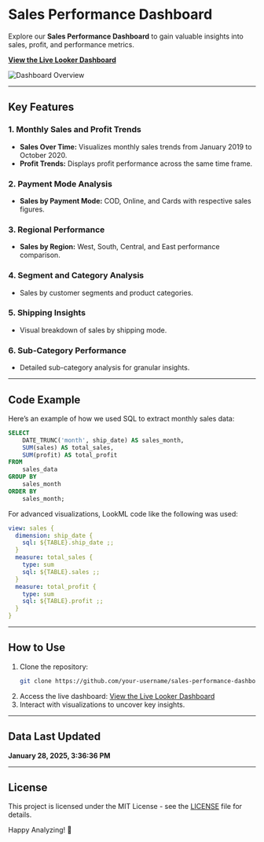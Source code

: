 
# Sales Performance Dashboard

Explore our **Sales Performance Dashboard** to gain valuable insights into sales, profit, and performance metrics.  

**[View the Live Looker Dashboard](https://lookerstudio.google.com/u/0/reporting/811eaaf5-0f29-41f6-b400-e0877de3ee7e/page/qsTpD)**  

![Dashboard Overview](https://github.com/RitzyKingS/Sales-Performance/raw/main/Images/Dashboard-image.png)

---

## Key Features

### 1. Monthly Sales and Profit Trends
- **Sales Over Time:** Visualizes monthly sales trends from January 2019 to October 2020.
- **Profit Trends:** Displays profit performance across the same time frame.

### 2. Payment Mode Analysis
- **Sales by Payment Mode:** COD, Online, and Cards with respective sales figures.

### 3. Regional Performance
- **Sales by Region:** West, South, Central, and East performance comparison.

### 4. Segment and Category Analysis
- Sales by customer segments and product categories.

### 5. Shipping Insights
- Visual breakdown of sales by shipping mode.

### 6. Sub-Category Performance
- Detailed sub-category analysis for granular insights.

---

## Code Example

Here’s an example of how we used SQL to extract monthly sales data:

```sql
SELECT 
    DATE_TRUNC('month', ship_date) AS sales_month,
    SUM(sales) AS total_sales,
    SUM(profit) AS total_profit
FROM 
    sales_data
GROUP BY 
    sales_month
ORDER BY 
    sales_month;
```

For advanced visualizations, LookML code like the following was used:

```yaml
view: sales {
  dimension: ship_date {
    sql: ${TABLE}.ship_date ;;
  }
  measure: total_sales {
    type: sum
    sql: ${TABLE}.sales ;;
  }
  measure: total_profit {
    type: sum
    sql: ${TABLE}.profit ;;
  }
}
```

---

## How to Use

1. Clone the repository:
   ```bash
   git clone https://github.com/your-username/sales-performance-dashboard.git
   ```
2. Access the live dashboard:
   [View the Live Looker Dashboard](https://your-looker-dashboard-link.com)
3. Interact with visualizations to uncover key insights.

---

## Data Last Updated
**January 28, 2025, 3:36:36 PM**

---

## License
This project is licensed under the MIT License - see the [LICENSE](LICENSE) file for details.

Happy Analyzing! 🚀
```
